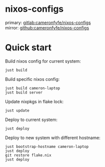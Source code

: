 # nixos-configs

primary: [gitlab:cameronfyfe/nixos-configs](https://gitlab.com/cameronfyfe/nixos-configs)  
mirror: [github:cameronfyfe/nixos-configs](https://github.com/cameronfyfe/nixos-configs)

# Quick start

Build nixos config for current system:

    just build

Build specific nixos config:

    just build cameron-laptop
    just build server

Update nixpkgs in flake lock:

    just update

Deploy to current system:

    just deploy

Deploy to new system with different hostname:

    just bootstrap-hostname cameron-laptop
    just deploy
    git restore flake.nix
    just deploy
